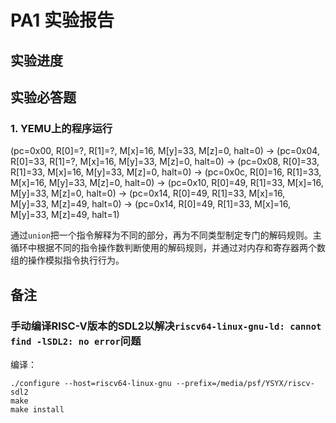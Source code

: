 # PA1 实验报告

## 实验进度

## 实验必答题

### 1. YEMU上的程序运行

(pc=0x00, R[0]=?,  R[1]=?,  M[x]=16, M[y]=33, M[z]=0,  halt=0) ->
(pc=0x04, R[0]=33, R[1]=?,  M[x]=16, M[y]=33, M[z]=0,  halt=0) ->
(pc=0x08, R[0]=33, R[1]=33, M[x]=16, M[y]=33, M[z]=0,  halt=0) ->
(pc=0x0c, R[0]=16, R[1]=33, M[x]=16, M[y]=33, M[z]=0,  halt=0) ->
(pc=0x10, R[0]=49, R[1]=33, M[x]=16, M[y]=33, M[z]=0,  halt=0) ->
(pc=0x14, R[0]=49, R[1]=33, M[x]=16, M[y]=33, M[z]=49, halt=0) ->
(pc=0x14, R[0]=49, R[1]=33, M[x]=16, M[y]=33, M[z]=49, halt=1)

通过`union`把一个指令解释为不同的部分，再为不同类型制定专门的解码规则。主循环中根据不同的指令操作数判断使用的解码规则，并通过对内存和寄存器两个数组的操作模拟指令执行行为。

## 备注

### 手动编译RISC-V版本的SDL2以解决`riscv64-linux-gnu-ld: cannot find -lSDL2: no error`问题

编译：
```shell
./configure --host=riscv64-linux-gnu --prefix=/media/psf/YSYX/riscv-sdl2
make
make install
```

